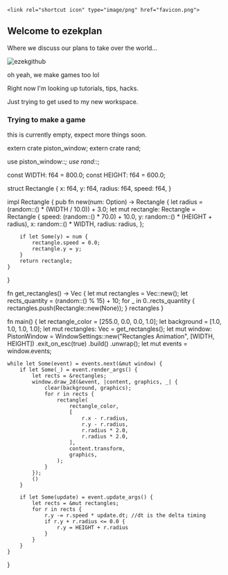 <head>
    
    <link rel="shortcut icon" type="image/png" href="favicon.png">
  </head>
  
## Welcome to ezekplan

Where we discuss our plans to take over the world...

![ezekgithub](https://user-images.githubusercontent.com/84339630/119405788-70070280-bca7-11eb-9fe6-25e761ba27d4.png)

oh yeah, we make games too lol

Right now I'm looking up tutorials, tips, hacks.

Just trying to get used to my new workspace.

### Trying to make a game

this is currently empty, expect more things soon.

extern crate piston_window;
extern crate rand;

use piston_window::*;
use rand::*;

const WIDTH: f64 = 800.0;
const HEIGHT: f64 = 600.0;

struct Rectangle {
    x: f64,
    y: f64,
    radius: f64,
    speed: f64,
}

impl Rectangle {
    pub fn new(num: Option<f64>) -> Rectangle {
        let radius = (random::<f64>() * (WIDTH / 10.0)) + 3.0;
        let mut rectangle: Rectangle = Rectangle {
            speed: (random::<f64>() * 70.0) + 10.0,
            y: random::<f64>() * (HEIGHT + radius),
            x: random::<f64>() * WIDTH,
            radius: radius,
        };

        if let Some(y) = num {
            rectangle.speed = 0.0;
            rectangle.y = y;
        }
        return rectangle;
    }
}

fn get_rectangles() -> Vec<Rectangle> {
    let mut rectangles = Vec::new();
    let rects_quantity = (random::<u64>() % 15) + 10;
    for _ in 0..rects_quantity {
        rectangles.push(Rectangle::new(None));
    }
    rectangles
}

fn main() {
    let rectangle_color = [255.0, 0.0, 0.0, 1.0];
    let background = [1.0, 1.0, 1.0, 1.0];
    let mut rectangles: Vec<Rectangle> = get_rectangles();
    let mut window: PistonWindow = WindowSettings::new("Rectangles Animation", [WIDTH, HEIGHT])
        .exit_on_esc(true)
        .build()
        .unwrap();
    let mut events = window.events;

    while let Some(event) = events.next(&mut window) {
        if let Some(_) = event.render_args() {
            let rects = &rectangles;
            window.draw_2d(&event, |content, graphics, _| {
                clear(background, graphics);
                for r in rects {
                    rectangle(
                        rectangle_color,
                        [
                            r.x - r.radius,
                            r.y - r.radius,
                            r.radius * 2.0,
                            r.radius * 2.0,
                        ],
                        content.transform,
                        graphics,
                    );
                }
            });
            ()
        }

        if let Some(update) = event.update_args() {
            let rects = &mut rectangles;
            for r in rects {
                r.y -= r.speed * update.dt; //dt is the delta timing
                if r.y + r.radius <= 0.0 {
                    r.y = HEIGHT + r.radius
                }
            }
        }
    }
}
